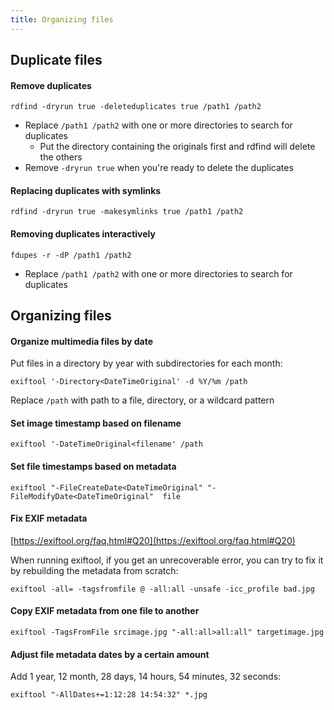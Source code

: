 ```yaml
---
title: Organizing files
---
```


## Duplicate files

#### Remove duplicates

```
rdfind -dryrun true -deleteduplicates true /path1 /path2
```

- Replace `/path1 /path2` with one or more directories to search for duplicates
  - Put the directory containing the originals first and rdfind will delete the others
- Remove `-dryrun true` when you're ready to delete the duplicates

#### Replacing duplicates with symlinks

```
rdfind -dryrun true -makesymlinks true /path1 /path2
```

#### Removing duplicates interactively

```
fdupes -r -dP /path1 /path2
```

- Replace `/path1 /path2` with one or more directories to search for duplicates

## Organizing files

#### Organize multimedia files by date

Put files in a directory by year with subdirectories for each month:

```
exiftool '-Directory<DateTimeOriginal' -d %Y/%m /path
```

Replace `/path` with path to a file, directory, or a wildcard pattern

#### Set image timestamp based on filename

```
exiftool '-DateTimeOriginal<filename' /path
```

#### Set file timestamps based on metadata

```
exiftool "-FileCreateDate<DateTimeOriginal" "-FileModifyDate<DateTimeOriginal"  file
```

#### Fix EXIF metadata

[https://exiftool.org/faq.html#Q20](https://exiftool.org/faq.html#Q20)

When running exiftool, if you get an unrecoverable error, you can try to fix it by rebuilding the metadata from scratch:

```
exiftool -all= -tagsfromfile @ -all:all -unsafe -icc_profile bad.jpg
```

#### Copy EXIF metadata from one file to another

```
exiftool -TagsFromFile srcimage.jpg "-all:all>all:all" targetimage.jpg
```

#### Adjust file metadata dates by a certain amount

Add 1 year, 12 month, 28 days, 14 hours, 54 minutes, 32 seconds:

```
exiftool "-AllDates+=1:12:28 14:54:32" *.jpg
```
